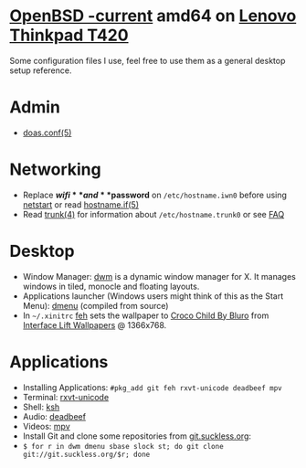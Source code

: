 # [OpenBSD -current](https://www.openbsd.org/faq/current.html) amd64 on [Lenovo Thinkpad T420](http://shop.lenovo.com/us/en/laptops/thinkpad/t-series/t420s/)

Some configuration files I use, feel free to use them as a general desktop setup reference.

# Admin
* [doas.conf(5)](http://man.openbsd.org/doas.conf)

# Networking
* Replace **$wifi** and **$password** on `/etc/hostname.iwn0` before using [netstart](http://man.openbsd.org/netstart) or read [hostname.if(5)](http://man.openbsd.org/hostname.if)
* Read [trunk(4)](http://man.openbsd.org/trunk) for information about `/etc/hostname.trunk0` or see [FAQ](https://www.openbsd.org/faq/faq6.html)

# Desktop
* Window Manager: [dwm](http://dwm.suckless.org/) is a dynamic window manager for X. It manages windows in tiled, monocle and floating layouts.
* Applications launcher (Windows users might think of this as the Start Menu): [dmenu](http://tools.suckless.org/dmenu/) (compiled from source)
* In `~/.xinitrc` [feh](https://feh.finalrewind.org/) sets the wallpaper to [Croco Child By Bluro](https://interfacelift.com/wallpaper/details/3922/croco_child.html) from [Interface Lift Wallpapers](https://interfacelift.com/wallpaper/downloads/date/any/) @ 1366x768.

# Applications
* Installing Applications: ```#pkg_add git feh rxvt-unicode deadbeef mpv```
* Terminal: [rxvt-unicode](http://software.schmorp.de/pkg/rxvt-unicode.html)
* Shell: [ksh](http://man.openbsd.org/ksh)
* Audio: [deadbeef](http://deadbeef.sourceforge.net/)
* Videos: [mpv](https://mpv.io/)
* Install Git and clone some repositories from [git.suckless.org](http://git.suckless.org/):
* ```$ for r in dwm dmenu sbase slock st; do git clone git://git.suckless.org/$r; done```
